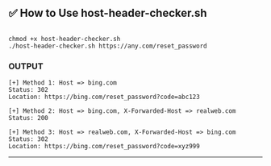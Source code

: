 ## ✅ How to Use host-header-checker.sh
```

chmod +x host-header-checker.sh
./host-header-checker.sh https://any.com/reset_password

```
### OUTPUT
```
[+] Method 1: Host => bing.com
Status: 302
Location: https://bing.com/reset_password?code=abc123

[+] Method 2: Host => bing.com, X-Forwarded-Host => realweb.com
Status: 200

[+] Method 3: Host => realweb.com, X-Forwarded-Host => bing.com
Status: 302
Location: https://bing.com/reset_password?code=xyz999
```
<hr>
